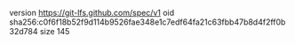 version https://git-lfs.github.com/spec/v1
oid sha256:c0f6f18b52f9d114b9526fae348e1c7edf64fa21c63fbb47b8d4f2ff0b32d784
size 145
